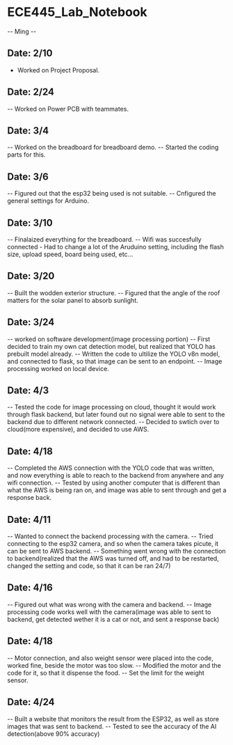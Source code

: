 # ECE445_Lab_Notebook
-- Ming -- 


Date: 2/10
-- 

- Worked on Project Proposal.

Date: 2/24
-- 
-- Worked on Power PCB with teammates. 


Date: 3/4
-- 
-- Worked on the breadboard for breadboard demo.
-- Started the coding parts for this.


Date: 3/6
-- 
-- Figured out that the esp32 being used is not suitable.
-- Cnfigured the general settings for Arduino.


Date: 3/10
-- 
-- Finalaized everything for the breadboard. 
-- Wifi was succesfully connected
    - Had to change a lot of the Aruduino setting, including the flash size, upload speed, board being used, etc...


Date: 3/20
-- 
-- Built the wodden exterior structure. 
-- Figured that the angle of the roof matters for the solar panel to absorb sunlight. 


Date: 3/24
-- 
-- worked on software development(image processing portion)
-- First decided to train my own cat detection model, but realized that YOLO has prebuilt model already.
-- Written the code to ultilize the YOLO v8n model, and connected to flask, so that image can be sent to an endpoint.
-- Image processing worked on local device.



Date: 4/3
-- 
-- Tested the code for image processing on cloud, thought it would work through flask backend, but later found out no signal were able to sent to the backend due to different network connected.
-- Decided to swtich over to cloud(more expensive), and decided to use AWS. 

Date: 4/18
-- 
-- Completed the AWS connection with the YOLO code that was written, and now everything is able to reach to the backend from anywhere and any wifi connection. 
-- Tested by using another computer that is different than what the AWS is being ran on, and image was able to sent through and get a response back. 


Date: 4/11
-- 
-- Wanted to connect the backend processing with the camera.
-- Tried connecting to the esp32 camera, and so when the camera takes picute, it can be sent to AWS backend. 
-- Something went wrong with the connection to backend(realized that the AWS was turned off, and had to be restarted, changed the setting and code, so that it can be ran 24/7)


Date: 4/16
-- 
-- Figured out what was wrong with the camera and backend.
-- Image processing code works well with the camera(image was able to sent to backend, get detected wether it is a cat or not, and sent a response back)


Date: 4/18
--
-- Motor connection, and also weight sensor were placed into the code, worked fine, beside the motor was too slow. 
-- Modified the motor and the code for it, so that it dispense the food.
-- Set the limit for the weight sensor. 


Date: 4/24
-- 
-- Built a website that monitors the result from the ESP32, as well as store images that was sent to backend. 
-- Tested to see the accuracy of the AI detection(above 90% accuracy)













